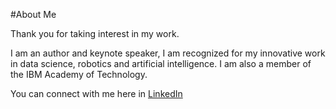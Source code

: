 #About Me

Thank you for taking interest in my work.

I am an author and keynote speaker, I am recognized for my innovative work in data science, robotics and artificial intelligence. I am also a member of the IBM Academy of Technology.

You can connect with me here in [LinkedIn](https://www.linkedin.com/in/ivanportilla/)